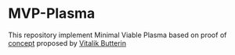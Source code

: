 # MVP-Plasma
This repository implement Minimal Viable Plasma based on proof of [concept](https://ethresear.ch/t/minimal-viable-plasma/426) proposed by [Vitalik Butterin](https://en.wikipedia.org/wiki/Vitalik_Buterin) 
